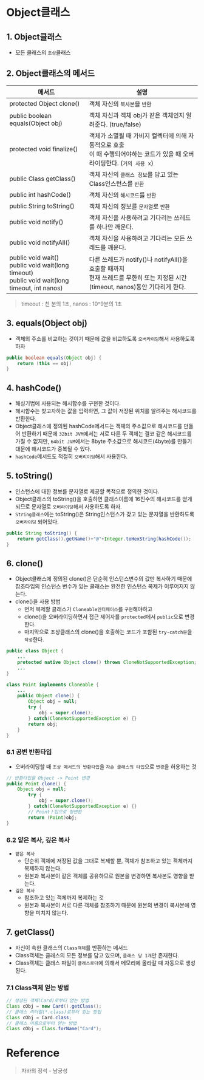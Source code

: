 # Object클래스

## 1. Object클래스
- 모든 클래스의 `조상`클래스

## 2. Object클래스의 메서드
| 메서드 | 설명 |
|---|---|
| protected Object clone() | 객체 자신의 `복사본`을 `반환` |
| public boolean equals(Object obj) | 객체 자신과 객체 obj가 같은 객체인지 알려준다. (true/false) |
| protected void finalize() | 객체가 소멸될 때 가비지 컬렉터에 의해 자동적으로 호출 </br> 이 때 수행되어야하는 코드가 있을 때 오버라이딩한다. (`거의 사용 x`) |
| public Class getClass() | 객체 자신의 `클래스 정보`를 담고 있는 Class인스턴스를 `반환` |
| public int hashCode() | 객체 자신의 `해시코드`를 `반환` |
| public String toString() | 객체 자신의 정보를 `문자열`로 `반환` |
| public void notify() | 객체 자신을 사용하려고 기다리는 쓰레드를 하나만 깨운다. |
| public void notifyAll() | 객체 자신을 사용하려고 기다리는 모든 쓰레드를 깨운다. |
| public void wait() </br> public void wait(long timeout) </br> public void wait(long timeout, int nanos) | 다른 쓰레드가 notify()나 notifyAll()을 호출할 때까지 </br> 현재 쓰레드를 무한히 또는 지정된 시간(timeout, nanos)동안 기다리게 한다. |
> timeout : 천 분의 1초, nanos : 10^9분의 1초

## 3. equals(Object obj) 
- 객체의 주소를 비교하는 것이기 때문에 값을 비교하도록 `오버라이딩`해서 사용하도록 하자 
```java
public boolean equals(Object obj) {
    return (this == obj)
}
```

## 4. hashCode()
- 해싱기법에 사용되는 해시함수를 구현한 것이다.
- 해시함수는 찾고자하는 값을 입력하면, 그 값이 저장된 위치를 알려주는 해시코드를 반환한다.
- Object클래스에 정의된 hashCode메서드는 객체의 주소값으로 해시코드를 만들어 반환하기 때문에 `32bit JVM`에서는 서로 다른 두 객체는 결코 같은 해시코드를 가질 수 없지만, `64bit JVM`에서는 8byte 주소값으로 해시코드(4byte)를 만들기 대문에 해시코드가 중복될 수 있다.
- `hashCode`메서드도 적절히 `오버리이딩`해서 사용한다.

## 5. toString()
- 인스턴스에 대한 정보를 문자열로 제공할 목적으로 정의한 것이다.
- Object클래스의 toString()을 호출하면 클래스이름에 16진수의 해시코드를 얻게 되므로 문자열로 `오버라이딩`해서 사용하도록 하자.
- `String클래스`에는 toString()은 String인스턴스가 갖고 있는 문자열을 반환하도록 `오버라이딩` 되어있다.

```java
public String toString() {
    return getClass().getName()+"@"+Integer.toHexString(hashCode());
}
```

## 6. clone()
- Object클래스에 정의된 clone()은 단순히 인스턴스변수의 값만 복사하기 때문에    
참조타입의 인스턴스 변수가 있는 클래스는 완전한 인스턴스 복제가 이루어지지 않는다.
- clone()을 사용 방법
    + 먼저 복제할 클래스가 `Cloneable인터페이스`를 `구현`해야하고
    + clone()을 오버라이딩하면서 접근 제어자를 `protected`에서 `public`으로 변경한다.
    + 마지막으로 조상클래스의 clone()을 호출하는 코드가 포함된 `try-catch문`을 `작성`한다.

```java
public class Object {
    ...
    protected native Object clone() throws CloneNotSupportedException;
    ...
}
```
```java
class Point implements Cloneable {
    ...
    public Object clone() {
        Object obj = null;
        try {
            obj = super.clone();
        } catch(CloneNotSupportedException e) {}
        return obj;
    }
}
```

### 6.1 공변 반환타입
- 오버라이딩할 때 `조상 메서드의 반환타입`을 `자손 클래스의 타입`으로 `변경`을 허용하는 것
```java
// 반환타입을 Object -> Point 변경
public Point clone() {
    Object obj = null;
        try {
            obj = super.clone();
        } catch(CloneNotSupportedException e) {}
        // Pointㅏ입으로 형변환
        return (Point)obj;
}
```

### 6.2 얕은 복사, 깊은 복사
- `얕은 복사`
    + 단순히 객체에 저장된 값을 그대로 복제할 뿐, 객체가 참조하고 있는 객체까지 복제하지 않는다.
    + 원본과 복사본이 같은 객체를 공유하므로 원본을 변경하면 복사본도 영향을 받는다.
- `깊은 복사`
    + 참조하고 있는 객체까지 복제하는 것
    + 원본과 복사본이 서로 다른 객체를 참조하기 때문에 원본의 변경이 복사본에 영향을 미치지 않는다.

## 7. getClass()
- 자신이 속한 클래스의 `Class객체`를 반환하는 메서드
- Class객체는 클래스의 모든 정보를 담고 있으며, `클래스 당 1개`만 존재한다.
- Class객체는 클래스 파일이 `클래스로더`에 의해서 메모리에 올라갈 때 자동으로 생성된다.

### 7.1 Class객체 얻는 방법
```java
// 생성된 객체(Card)로부터 얻는 방법
Class cObj = new Card().getClass();
// 클래스 리터럴(*.class)로부터 얻는 방법
Class cObj = Card.class;
// 클래스 이름으로부터 얻는 방법
Class cObj = Class.forName("Card");
```

# Reference
> 자바의 정석 - 남궁성
